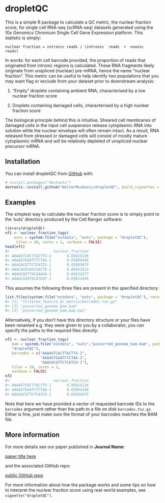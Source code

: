 
<!-- README.md is generated from README.Rmd. Please edit that file -->

# dropletQC

<!-- badges: start -->
<!-- badges: end -->

This is a simple R package to calculate a QC metric, the nuclear
fraction score, for single cell RNA-seq (scRNA-seq) datasets generated
using the 10x Genomics Chromium Single Cell Gene Expression platform.
This statistic is simply:

    nuclear fraction = intronic reads / (intronic  reads  +  exonic  reads)

In words: for each cell barcode provided, the proportion of reads that
originated from intronic regions is calculated. These RNA fragments
likely originate from unspliced (nuclear) pre-mRNA, hence the name
“nuclear fraction”. This metric can be useful to help identify two
populations that you may want flag or exclude from your dataset prior to
downstream analysis:

1.  “Empty” droplets containing ambient RNA, characterised by a low
    nuclear fraction score

2.  Droplets containing damaged cells, characterised by a high nuclear
    fraction score

The biological principle behind this is intuitive. Sheared cell
membranes of damaged cells in the input cell suspension release
cytoplasmic RNA into solution while the nuclear envelope will often
remain intact. As a result, RNA released from stressed or damaged cells
will consist of mostly mature cytoplasmic mRNA and will be relatively
depleted of unspliced nuclear precursor mRNA.

## Installation

You can install dropletQC from [GitHub](https://github.com/) with:

``` r
# install.packages("devtools")
devtools::install_github("WalterMuskovic/dropletQC", build_vignettes = TRUE)
```

## Examples

The simplest way to calculate the nuclear fraction score is to simply
point to the ‘outs’ directory produced by the Cell Ranger software:

``` r
library(dropletQC)
nf1 <- nuclear_fraction_tags(
    outs = system.file("extdata", "outs", package = "dropletQC"),
     tiles = 10, cores = 1, verbose = FALSE)
head(nf1)
#>                    nuclear_fraction
#> AAAAGTCACTTACTTG-1       0.05025126
#> AAAAGTGGATCTCTAA-1       0.03804348
#> AAACACGTTCTCATCG-1       0.02985075
#> AAACAGGCAGCGACTG-1       0.06451613
#> AAAGCAGTTACGAAGA-1       0.04624277
#> AAAGCGGATGCATGGT-1       0.03821656
```

This assumes the following three files are present in the specified
directory:

``` r
list.files(system.file("extdata", "outs", package = "dropletQC"), recursive = TRUE)
#> [1] "filtered_feature_bc_matrix/barcodes.tsv.gz"
#> [2] "possorted_genome_bam.bam"                  
#> [3] "possorted_genome_bam.bam.bai"
```

Alternatively, if you don’t have this directory structure or your files
have been renamed e.g. they were given to you by a collaborator, you can
specify the paths to the required files directly:

``` r
nf2 <- nuclear_fraction_tags(
   bam = system.file("extdata", "outs","possorted_genome_bam.bam", package =
   "dropletQC"),
   barcodes = c("AAAAGTCACTTACTTG-1",
                "AAAAGTGGATCTCTAA-1",
                "AAACACGTTCTCATCG-1"),
   tiles = 10, cores = 1,
   verbose = FALSE)
nf2
#>                    nuclear_fraction
#> AAAAGTCACTTACTTG-1       0.05025126
#> AAAAGTGGATCTCTAA-1       0.03804348
#> AAACACGTTCTCATCG-1       0.02985075
```

Note that here we have provided a vector of requested barcode IDs to the
`barcodes` argument rather than the path to a file on disk
`barcodes.tsv.gz`. Either is fine, just make sure the format of your
barcodes matches the BAM file.

## More information

For more details see our paper published in **Journal Name**:

[paper title here](https://www.google.com)

and the associated GitHub repo:

[public GitHub repo](https://www.google.com)

For more information about how the package works and some tips on how to
interpret the nuclear fraction score using real-world examples, see
`vignette("dropletQC")`.
